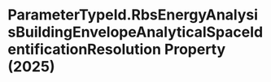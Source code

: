 # ParameterTypeId.RbsEnergyAnalysisBuildingEnvelopeAnalyticalSpaceIdentificationResolution Property (2025)

﻿